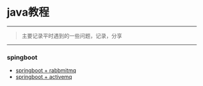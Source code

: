 # java教程

---
>主要记录平时遇到的一些问题，记录，分享
---

### spingboot
- [springboot + rabbmitmq](./springboot_rabbmitmq.md)
- [springboot + activemq](./springboot_activemq.md)